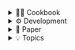 
<details> 
<summary> 🧑‍🍳 Cookbook </summary>

📜 [Cookbook's Table Of Contents](docs/cookbook/0_table_of_contents.md)
: The central table of contents for the Symbol Cookbook, offering practical recipes and examples for common implementation challenges. It serves as a structured entry point for developers seeking hands-on solutions.

🧪 [Essence of Mixins](docs/cookbook/1_mixin_recipe/1_essence_of_mixins.md)
: Explores the fundamental concept of mixins in the `sym` framework, highlighting their role in extending `Symbol` object functionality without traditional inheritance. It emphasizes modularity, reusability, and dynamic extension. This note provides a foundational understanding of why mixins are adopted in `sym` and how they contribute to a flexible, scalable, and maintainable symic framework.

🧬 [Anatomy_of_a_mixin](docs/cookbook/1_mixin_recipe/2_anatomy_of_a_mixin.md)
: Details the internal structure and expected protocols of a mixin within the `sym` framework. It covers core components like initialization, methods, and properties, and emphasizes the use of `typing.Protocol` for type safety. This document is crucial for developers aiming to create robust and well-integrated extensions, ensuring adherence to established protocols and leveraging mixin validation mechanisms.

🛠 [Implementing_your_first_mixin](docs/cookbook/1_mixin_recipe/3_implementing_your_first_mixin.md)️
: Provides a practical, step-by-step example of creating a simple mixin for the `sym` framework. It demonstrates how to define a mixin class and apply it to a `Symbol` instance to add new capabilities. This guide is ideal for hands-on learning, illustrating the basic process of extending `Symbol` objects with custom behaviors and preparing for subsequent testing and documentation.

🎯 [Testing_your_mixin](docs/cookbook/1_mixin_recipe/4_testing_your_mixin.md)
: Outlines best practices for thoroughly testing mixins within the `sym` framework, covering both synchronous and asynchronous functionalities. It emphasizes isolation, integration, and edge case testing. This document provides a practical example of creating a test file using `pytest` and `anyio`, ensuring the correctness, reliability, and proper integration of custom mixins.

✍ [Documenting_your_mixin](docs/cookbook/1_mixin_recipe/5_documenting_your_mixin.md)️
: Highlights the importance of effective documentation for mixins, covering key elements such as docstrings, type hints, and example usage. It emphasizes clarity, usability, and maintainability. This document guides developers in creating documentation that helps others understand what a mixin does, how to use it, and its specific considerations, fostering collaboration and long-term usability.

📦 [Publishing_your_mixin](docs/cookbook/1_mixin_recipe/6_publishing_your_mixin.md)
: Outlines the process of publishing a `sym` mixin, from sharing it as a third-party package on PyPI to potentially integrating it into the `sym` standard library. It covers project structure, `pyproject.toml`, and `twine`. This document provides essential guidance for making mixins available to a wider audience, detailing the steps for packaging, distribution, and contributing to the core `sym` project.

⏰ [scheduling_jobs](docs/cookbook/2_scheduling_jobs.md)
: Demonstrates how to use the `sym.schedule` module to schedule and manage jobs within `sym` applications. It covers basic usage, job management, and persisting schedules. This recipe provides practical examples and diagrams for automating tasks and orchestrating workflows, making it a valuable resource for integrating scheduling capabilities.

</details>


<details>
<summary> ⚙️ Development </summary>

🏗 [Architecture](docs/development/architecture.md)️
: Provides a detailed overview of the `sym` library's architecture, including its core components and layered structure. It explains how the framework separates concerns to promote modularity and extensibility. This document is essential for contributors and architects interested in the internal workings, dependencies, and design principles that guide the development of the `sym` framework.

🔄 [Conversion To and From](docs/development/conversion_to_and_from.md)
: Outlines the mechanisms for converting standard Python types to `Symbol` objects and vice-versa, enhancing the framework's interoperability and ease of use. It covers primitive and collection types, and nested conversions. This document provides examples of `Symbol.from_<type>` class methods and the `to_sym()` global function, illustrating seamless data integration.

🗺 [Directory_validation_lr diagram](docs/development/directory_validation_lr.mmd)️
: A Mermaid diagram illustrating the architecture of a directory validation system, focusing on its components and their interactions in a left-to-right flow. This visual aid helps in understanding the system's structure, including matching engines, project detection, learning analytics, and performance caching.

🧭 [Directory_validation_tb diagram](docs/development/directory_validation_tb.mmd)
: A Mermaid diagram illustrating the architecture of a directory validation system, focusing on its components and their interactions in a top-to-bottom flow. This visual aid helps in understanding the system's structure, including matching engines, project detection, learning analytics, and performance caching.

📖 [Glossary](docs/development/glossary.md)
: Provides an overview of the design, arithmetic, and algorithmic patterns employed throughout the Symbol project. It defines key terms and concepts for better understanding. This document is beneficial for all users, especially when encountering unfamiliar terminology related to the framework's architecture, mixinability, and data-centric design.

💡 [Good_to_know](docs/development/good_to_know.md)
: Highlights various insights and resolutions for common issues encountered during the development of the `sym` framework. It covers topics like callable weight evaluation, argument mismatches, and non-deterministic Mermaid output. This document serves as a valuable resource for debugging and understanding specific design choices and their implications within the `sym` codebase.

🛣 [Module_paths_diagram](docs/development/module_paths_diagram.md)️
: Illustrates the most direct import paths to each accessible module in the `sym` library using a Mermaid diagram. It provides a clear overview of the library's public API and component access. This visual guide helps developers understand the modular structure and how to import various core and builtin extension modules within their projects.

📝 [Namespace_dsl_spec](docs/development/namespace_dsl_spec.md)
: Details the design and implementation of `sym.py` as a lazy, graph-oriented, immutable sym system, serving as a foundational primitive for domain-specific languages (DSLs). This document covers core components, relations, highlights, render pipelines, and performance characteristics, providing an overview of the DSL capabilities.

📊 [Notations](docs/development/notations.md)
: Provides empirical validation of the Big O notations asserted for key operations within the `Symbol` framework. It includes detailed measurements and analysis of time and space complexity. This document is crucial for understanding the performance characteristics of `Symbol` operations, such as instantiation, relationship linking, and indexed operations, with insights into potentially slow callables.

🚀 [Package_publish](docs/development/package_publish.md)
: Provides detailed instructions on how to build and publish the `sym` package to PyPI (Python Package Index) using `uv` and `twine`. It covers prerequisites, publication steps, and troubleshooting. This guide is essential for maintainers and contributors responsible for releasing new versions of the `sym` library, ensuring a smooth and secure publication process.

🏛 [Structure_overview](docs/development/structure_overview.md)️
: Outlines the project's organizational structure, dividing it into `sym.core` (essential components) and `sym.builtins` (optional, high-level extensions). It includes Mermaid diagrams for visual clarity. This document helps developers understand the modular design and the separation of concerns within the `sym` library, facilitating navigation and contribution.

</details>


<details>
<summary> 📝 Paper </summary>

🎓 [A_Principled_Framework](docs/paper/A_Principled_Framework.md)
: An academic paper introducing the `«sym»` framework, detailing its design principles, architectural layers, and key operations. It includes case studies from the integrated circuit manufacturing domain. This document provides a theoretical foundation and empirical evidence for `«sym»`'s efficacy in dynamic symic computation and knowledge graph construction, discussing performance and future research avenues.

</details>


<details>
<summary> 💡 Topics </summary>

🧱 [the fundamental building block](docs/topics/1_sym_fundamental_building_block/index.md)
: Explores the `Symbol` object as the atomic unit of the framework, detailing its uniqueness through interning and its role as a node in a dynamic, directed acyclic graph. It covers efficient relationship management and extensibility. This document provides a foundational understanding of how `Symbol` instances form the basis for complex data structures and symic manipulation tasks, with examples in supply chain modeling and knowledge graphs.

🔗 [relationships diagram](docs/topics/1_sym_fundamental_building_block/sym_relationships.mmd)
: A Mermaid diagram illustrating the core relationships within a `Symbol` object, including children, parents, `related_to`, and `related_how`. This visual aid helps in understanding how `Symbol` instances connect to form complex graph structures and represent semantic information.

🧠 [memory_awareness](docs/topics/10_memory_awareness/index.md)
: Details the `Symbol` framework's meticulous design for memory efficiency, covering GC-aware deletion, proactive memory management for the `context` attribute via `deep_del`, and the `MEMORY_AWARE_DELETE` flag. This document explains how `Symbol` minimizes its memory footprint and ensures robust, predictable behavior in large-scale, interconnected systems.

📊 [memory_awareness_overview diagram](docs/topics/10_memory_awareness/memory_awareness_overview.mmd)
: A Mermaid diagram providing an overview of the `Symbol`'s memory awareness mechanisms, including GC-aware deletion, proactive context cleanup, and the maturing process. This visual aid helps in understanding the various strategies employed to minimize memory footprint and ensure efficient resource management.

🧩 [extensibility_overview diagram](docs/topics/11_extensibility/extensibility_overview.mmd)
: A Mermaid diagram illustrating the `Symbol` framework's extensibility mechanisms, including the `Symbolable` protocol, `MixinFunction` protocol, `SymbolAdapter` concept, enum reflection compatibility, and external DSL input. This visual aid helps in understanding how `Symbol` can be adapted and integrated into a wide array of applications and domains.

🔌 [extensibility](docs/topics/11_extensibility/index.md)
: Explores the `Symbol` framework's strong emphasis on extensibility, detailing how it adapts to diverse domains through well-defined protocols, dynamic mixin capabilities, and compatibility with external data formats. This document covers the `Symbolable` type for robust callable integration, `MixinFunction` protocol for formal mixin interfaces, and compatibility with enum reflection and external DSL inputs.

💡 [example_use](docs/topics/12_example_use/index.md)
: Illustrates several practical use cases of the `Symbol` framework, demonstrating how its core features can be leveraged to solve real-world problems. Examples include basic sym creation, ESG tracking, timeline management, batch processing, and scheduling. This document provides concrete examples and diagrams, showcasing the versatility and power of `Symbol` in various application domains.

🪶 [flyweight_pattern diagram](docs/topics/2_flyweight_design/flyweight_pattern.mmd)
: A Mermaid diagram illustrating the Flyweight design pattern as applied to `Symbol` instantiation, showing how a central pool ensures uniqueness and efficiency. This visual aid helps in understanding the memory optimization and consistent identity achieved through this pattern.

🪶 [flyweight_design](docs/topics/2_flyweight_design/index.md)
: Explains how the `Symbol` framework leverages the Flyweight design pattern to ensure the uniqueness and efficient management of `Symbol` instances. It details the core principle of shared intrinsic state and its advantages. This document provides code examples and industry applications, demonstrating how Flyweight contributes to memory efficiency, consistency, and performance in `Symbol`.

🏗 [layered_architecture](docs/topics/3_layered_architecture/index.md)️
: Describes the `Symbol` framework's layered architecture, separating concerns into `sym.core` (essential building blocks) and `sym.builtins` (optional, high-level extensions). This document explains how this design ensures a lean and stable core while allowing for flexible and modular extension of functionalities, with code examples and industry applications.

📐 [layered_architecture-lr diagram](docs/topics/3_layered_architecture/layered_architecture-lr.mmd)
: A Mermaid diagram illustrating the `Symbol` framework's layered architecture in a left-to-right flow, distinguishing between the core and builtin extension layers. This visual aid helps in understanding the modularity and controlled dependencies within the framework.

📏 [layered_architecture_tb diagram](docs/topics/3_layered_architecture/layered_architecture_tb.mmd)
: A Mermaid diagram illustrating the `Symbol` framework's layered architecture in a top-to-bottom flow, distinguishing between the core and builtin extension layers. This visual aid helps in understanding the modularity and controlled dependencies within the framework.

🗂 [per_instance_indexing](docs/topics/4_per_instance_indexing/index.md)️
: Introduces the concept of per-instance indexing in the `Symbol` framework, where each `Symbol` object possesses its own private, weighted index of other syms. It details the `SymbolIndex` mechanism. This document explains how this feature enables the creation and efficient management of sophisticated, nested data structures, with code examples and industry applications.

📈 [per_instance_indexing diagram](docs/topics/4_per_instance_indexing/per_instance_indexing.mmd)
: A Mermaid diagram illustrating the per-instance indexing mechanism, showing how a `Symbol` instance owns a private `SymbolIndex` that references other syms with associated weights. This visual aid helps in understanding the localized, internal data storage for complex, contextual associations.

🧩 [mixinability](docs/topics/5_mixinability/index.md)
: Describes the `Symbol` framework's sophisticated mixinability mechanism, enabling the dynamic extension of `Symbol` instances at runtime. It covers dynamic extension, validation, and the freezing mechanism. This document provides illustrative examples and diagrams, showcasing how mixinability contributes to building highly adaptable and modular systems.

🔄 [mixinability_flow diagram](docs/topics/5_mixinability/mixinability_flow.mmd)
: A Mermaid diagram illustrating the flow of mixin application in the `Symbol` framework, including the validation process and the outcomes of successful or rejected registrations. This visual aid helps in understanding how new functionalities are dynamically attached to `Symbol` instances.

♻ [memory_aware_maturing](docs/topics/6_memory_aware_maturing/index.md)️
: Explains the `Symbol` framework's "maturing" process, orchestrated by the `immute()` method, designed to optimize memory footprint and performance. It details the elevate, slim, and freeze phases. This document provides examples and diagrams, demonstrating how maturing transitions `Symbol` instances from a flexible to an optimized, immutable form.

⏳ maturing_process diagram](docs/topics/6_memory_aware_maturing/maturing_process.mmd)
: A Mermaid diagram illustrating the memory-aware maturing process (`immute()`), showing the sequential execution of `elevate()`, `slim()`, and `freeze()`. This visual aid helps in understanding the optimization steps for `Symbol` instances.

⚙ [maturing_process_2 diagram](docs/topics/6_memory_aware_maturing/maturing_process_2.mmd)️
: A Mermaid diagram detailing the internal mechanisms involved in the memory-aware maturing process, such as `Symbol.metadata`, `deep_del()`, `gc.collect()`, and `_apply_merge_strategy()`. This visual aid helps in understanding the technical underpinnings of memory optimization.

✨ [maturing_process_3 diagram](docs/topics/6_memory_aware_maturing/maturing_process_3.mmd)
: A Mermaid diagram highlighting the benefits of the memory-aware maturing process, including reduced memory footprint, improved performance, stability, and clear lifecycle management. This visual aid helps in understanding the advantages gained from optimizing `Symbol` instances.

📅 [scheduling](docs/topics/7_scheduling/index.md)
: Integrates a robust scheduling mechanism into the `Symbol` framework, enabling deferred and automated task execution. It covers `ScheduledJob` and `Scheduler` components. This document provides illustrative examples and diagrams for microservice orchestration and automated report generation, showcasing flexible scheduling paradigms.

➡ [scheduling_flow diagram](docs/topics/7_scheduling/scheduling_flow.mmd)️
: A Mermaid diagram illustrating the `Symbol` scheduling mechanism, showing how `ScheduledJob` instances are added to a min-heap, monitored by the `Scheduler`, and executed. This visual aid helps in understanding the flow of task automation and job management.

🌟 [api_overview diagram](docs/topics/8_api_highlights/api_overview.mmd)
: A Mermaid diagram providing an overview of the `Symbol` API highlights, categorizing methods by core constructors, relationship management, traversal, lifecycle management, visualization, and utility. This visual aid helps in quickly grasping the breadth of `Symbol`'s functionality.

💡 [api_highlights](docs/topics/8_api_highlights/index.md)
: Details the key methods and properties that form the backbone of the `Symbol` framework's functionality. It covers `Symbol()` constructor, `Symbol.next()`, `append()`, `relate_to()`, traversal methods, `patch()`, visualization, `delete()`, `elevate()`, `slim()`, `immute()`, `ref`, and `Scheduler.add_job()`. This document offers insights into their design principles and practical applications, with code examples and diagrams.

⚡ [Performance](docs/topics/9_performance/index.md)
: Explains how the `Symbol` framework is engineered for high performance, detailing algorithmic and architectural optimizations for efficient instantiation, relationship management, and traversal. This document covers O(1) sym instantiation (intern pool), O(1) relationship linking, O(1) traversal with cache, and O(log n) insert/search with bisect-based insertion order, with code examples and diagrams.

🚀 [Performance_overview diagram](docs/topics/9_performance/performance_overview.mmd)
: A Mermaid diagram providing an overview of the `Symbol`'s performance characteristics, including O(1) instantiation, O(1) linking, O(1) cached traversal, and O(log n) indexed operations. This visual aid helps in understanding the underlying mechanisms that contribute to `Symbol`'s favorable time complexities.

✅ [conclusion](docs/topics/13_conclusion/index.md)
: Summarizes the `Symbol` framework as a high-performance, semantically rich, and thread-safe sym abstraction. It highlights its role as a robust foundation for building DSLs, runtime graphs, and knowledge trees. This document emphasizes the core design principles of structural clarity, cache efficiency, and symic extensibility, positioning `Symbol` as a valuable tool for modern software engineering challenges.

</details>
